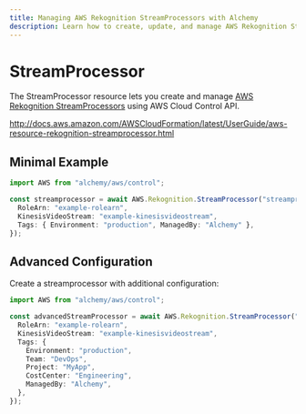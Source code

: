 ```yaml
---
title: Managing AWS Rekognition StreamProcessors with Alchemy
description: Learn how to create, update, and manage AWS Rekognition StreamProcessors using Alchemy Cloud Control.
---
```


# StreamProcessor

The StreamProcessor resource lets you create and manage [AWS Rekognition StreamProcessors](https://docs.aws.amazon.com/rekognition/latest/userguide/) using AWS Cloud Control API.

http://docs.aws.amazon.com/AWSCloudFormation/latest/UserGuide/aws-resource-rekognition-streamprocessor.html

## Minimal Example

```ts
import AWS from "alchemy/aws/control";

const streamprocessor = await AWS.Rekognition.StreamProcessor("streamprocessor-example", {
  RoleArn: "example-rolearn",
  KinesisVideoStream: "example-kinesisvideostream",
  Tags: { Environment: "production", ManagedBy: "Alchemy" },
});
```

## Advanced Configuration

Create a streamprocessor with additional configuration:

```ts
import AWS from "alchemy/aws/control";

const advancedStreamProcessor = await AWS.Rekognition.StreamProcessor("advanced-streamprocessor", {
  RoleArn: "example-rolearn",
  KinesisVideoStream: "example-kinesisvideostream",
  Tags: {
    Environment: "production",
    Team: "DevOps",
    Project: "MyApp",
    CostCenter: "Engineering",
    ManagedBy: "Alchemy",
  },
});
```


